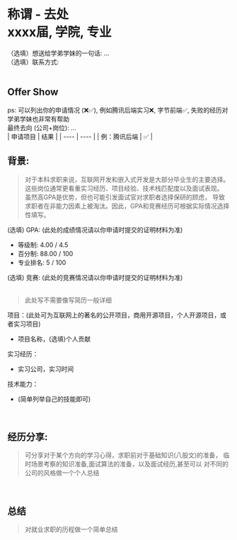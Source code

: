 # 称谓 - 去处<br>xxxx届, 学院, 专业

（选填）想送给学弟学妹的一句话: ... <br>
（选填）联系方式:<br>
<br>

## Offer Show
ps: 可以列出你的申请情况 (❌✅), 例如腾讯后端实习❌, 字节前端✅, 失败的经历对学弟学妹也非常有帮助<br>
最终去向 (公司+岗位): ...<br>
|  申请项目   | 结果 |
|  ----  | ----  |
| 例：腾讯后端  | ✅ |

## 背景:
    
> 对于本科求职来说，互联网开发和嵌入式开发是大部分毕业生的主要选择。
  这些岗位通常更看重实习经历、项目经验、技术栈匹配度以及面试表现。
  虽然高GPA是优势，但也可能引发面试官对求职者选择保研的顾虑，
  导致求职者在非能力因素上被淘汰。因此，GPA和竞赛经历可根据实际情况选择性填写。

(选填) GPA: (此处的成绩情况请以你申请时提交的证明材料为准) <br>
- 等级制: 4.00 / 4.5 <br>
- 百分制: 88.00 / 100 <br>
- 专业排名: 5 / 100 <br>

(选填) 竞赛: (此处的竞赛情况请以你申请时提交的证明材料为准) <br>
<br>

> 此处写不需要像写简历一般详细

项目：(此处可为互联网上的著名的公开项目，商用开源项目，个人开源项目，或者实习项目) <br>
  - 项目名称，(选填)个人贡献 <br>

实习经历：<br>
- 实习公司，实习时间 <br>

技术能力：<br>
- (简单列举自己的技能即可)<br>
<br>

## 经历分享:
> 可分享对于某个方向的学习心得，求职前对于基础知识(八股文)的准备，
  临时场景考察的知识准备,面试算法的准备，以及面试经历,甚至可以
  对不同的公司的风格做一个个人总结
<br>

## 总结
>对就业求职的历程做一个简单总结
